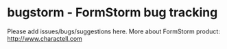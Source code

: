 bugstorm - FormStorm bug tracking
========

Please add issues/bugs/suggestions here. 
More about FormStorm product: http://www.charactell.com
